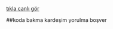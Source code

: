 [tıkla canlı gör](https://657e1db4b0fbca7d967b5755--dashing-pithivier-473b8c.netlify.app/)

##koda bakma kardeşim yorulma boşver
